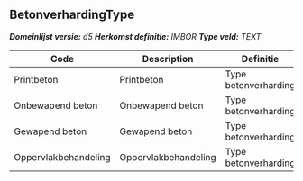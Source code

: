 ﻿## BetonverhardingType

*__Domeinlijst versie:__ d5*
*__Herkomst definitie:__ IMBOR*
*__Type veld:__ TEXT*

|__Code__ |__Description__ |__Definitie__	|
|	---	|	---	|   ---	| 
| Printbeton | Printbeton | Type betonverharding |
| Onbewapend beton | Onbewapend beton | Type betonverharding |
| Gewapend beton | Gewapend beton | Type betonverharding |
| Oppervlakbehandeling | Oppervlakbehandeling | Type betonverharding |
